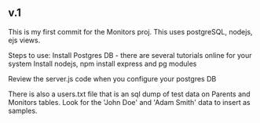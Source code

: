 ## v.1
This is my first commit for the Monitors proj.
This uses postgreSQL, nodejs, ejs views. 

Steps to use:
Install Postgres DB - there are several tutorials online for your system
Install nodejs, npm install express and pg modules

Review the server.js code when you configure your postgres DB

There is also a users.txt file that is an sql dump of test data on Parents and Monitors tables. Look for the 'John Doe' and 'Adam Smith' data to insert as samples.



